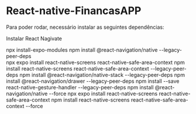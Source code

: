 # React-native-FinancasAPP
Para poder rodar, necessário instalar as seguintes dependências:

Instalar React Nagivate

npx install-expo-modules
npm install @react-navigation/native --legacy-peer-deps        
npx expo install react-native-screens react-native-safe-area-context
npm install react-native-screens react-native-safe-area-context  --legacy-peer-deps 
npm install @react-navigation/native-stack  --legacy-peer-deps 
npm install @react-navigation/drawer  --legacy-peer-deps 
npm install --save react-native-gesture-handler --legacy-peer-deps 
npm install @react-navigation/native --force
npx expo install react-native-screens react-native-safe-area-context
npm install react-native-screens react-native-safe-area-context --force
